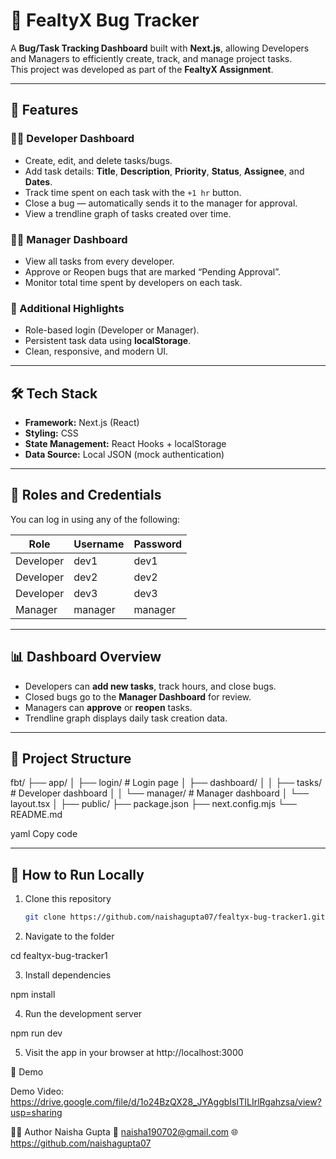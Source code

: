 # 🐞 FealtyX Bug Tracker

A **Bug/Task Tracking Dashboard** built with **Next.js**, allowing Developers and Managers to efficiently create, track, and manage project tasks.  
This project was developed as part of the **FealtyX Assignment**.

---

## 🚀 Features

### 👨‍💻 Developer Dashboard
- Create, edit, and delete tasks/bugs.
- Add task details: **Title**, **Description**, **Priority**, **Status**, **Assignee**, and **Dates**.
- Track time spent on each task with the `+1 hr` button.
- Close a bug — automatically sends it to the manager for approval.
- View a trendline graph of tasks created over time.

### 👩‍💼 Manager Dashboard
- View all tasks from every developer.
- Approve or Reopen bugs that are marked “Pending Approval”.
- Monitor total time spent by developers on each task.

### 🧠 Additional Highlights
- Role-based login (Developer or Manager).
- Persistent task data using **localStorage**.
- Clean, responsive, and modern UI.

---

## 🛠️ Tech Stack

- **Framework:** Next.js (React)
- **Styling:** CSS
- **State Management:** React Hooks + localStorage
- **Data Source:** Local JSON (mock authentication)

---

## 🔐 Roles and Credentials

You can log in using any of the following:

| Role      | Username | Password |
|------------|-----------|----------|
| Developer  | dev1      | dev1     |
| Developer  | dev2      | dev2     |
| Developer  | dev3      | dev3     |
| Manager    | manager   | manager  |

---

## 📊 Dashboard Overview

- Developers can **add new tasks**, track hours, and close bugs.
- Closed bugs go to the **Manager Dashboard** for review.
- Managers can **approve** or **reopen** tasks.
- Trendline graph displays daily task creation data.

---

## 🧩 Project Structure

fbt/
├── app/
│ ├── login/ # Login page
│ ├── dashboard/
│ │ ├── tasks/ # Developer dashboard
│ │ └── manager/ # Manager dashboard
│ └── layout.tsx
│
├── public/
├── package.json
├── next.config.mjs
└── README.md

yaml
Copy code

---

## 🧭 How to Run Locally

1. Clone this repository  
   ```bash
   git clone https://github.com/naishagupta07/fealtyx-bug-tracker1.git
2. Navigate to the folder

cd fealtyx-bug-tracker1

3. Install dependencies
   
npm install

4. Run the development server


npm run dev

5. Visit the app in your browser at http://localhost:3000
   
🎥 Demo


Demo Video: 
https://drive.google.com/file/d/1o24BzQX28_JYAggbIsITILIrlRgahzsa/view?usp=sharing


👩‍💻 Author
Naisha Gupta
📧 naisha190702@gmail.com
🌐 https://github.com/naishagupta07
